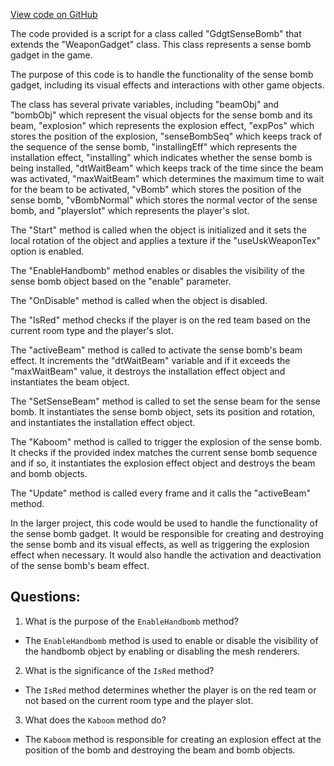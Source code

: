 [View code on GitHub](https://github.com/TieHaxJan/Brick-Force/Assembly-CSharp\GdgtSenseBomb.cs)

The code provided is a script for a class called "GdgtSenseBomb" that extends the "WeaponGadget" class. This class represents a sense bomb gadget in the game. 

The purpose of this code is to handle the functionality of the sense bomb gadget, including its visual effects and interactions with other game objects. 

The class has several private variables, including "beamObj" and "bombObj" which represent the visual objects for the sense bomb and its beam, "explosion" which represents the explosion effect, "expPos" which stores the position of the explosion, "senseBombSeq" which keeps track of the sequence of the sense bomb, "installingEff" which represents the installation effect, "installing" which indicates whether the sense bomb is being installed, "dtWaitBeam" which keeps track of the time since the beam was activated, "maxWaitBeam" which determines the maximum time to wait for the beam to be activated, "vBomb" which stores the position of the sense bomb, "vBombNormal" which stores the normal vector of the sense bomb, and "playerslot" which represents the player's slot.

The "Start" method is called when the object is initialized and it sets the local rotation of the object and applies a texture if the "useUskWeaponTex" option is enabled.

The "EnableHandbomb" method enables or disables the visibility of the sense bomb object based on the "enable" parameter.

The "OnDisable" method is called when the object is disabled.

The "IsRed" method checks if the player is on the red team based on the current room type and the player's slot.

The "activeBeam" method is called to activate the sense bomb's beam effect. It increments the "dtWaitBeam" variable and if it exceeds the "maxWaitBeam" value, it destroys the installation effect object and instantiates the beam object.

The "SetSenseBeam" method is called to set the sense beam for the sense bomb. It instantiates the sense bomb object, sets its position and rotation, and instantiates the installation effect object.

The "Kaboom" method is called to trigger the explosion of the sense bomb. It checks if the provided index matches the current sense bomb sequence and if so, it instantiates the explosion effect object and destroys the beam and bomb objects.

The "Update" method is called every frame and it calls the "activeBeam" method.

In the larger project, this code would be used to handle the functionality of the sense bomb gadget. It would be responsible for creating and destroying the sense bomb and its visual effects, as well as triggering the explosion effect when necessary. It would also handle the activation and deactivation of the sense bomb's beam effect.
## Questions: 
 1. What is the purpose of the `EnableHandbomb` method?
- The `EnableHandbomb` method is used to enable or disable the visibility of the handbomb object by enabling or disabling the mesh renderers.

2. What is the significance of the `IsRed` method?
- The `IsRed` method determines whether the player is on the red team or not based on the current room type and the player slot.

3. What does the `Kaboom` method do?
- The `Kaboom` method is responsible for creating an explosion effect at the position of the bomb and destroying the beam and bomb objects.